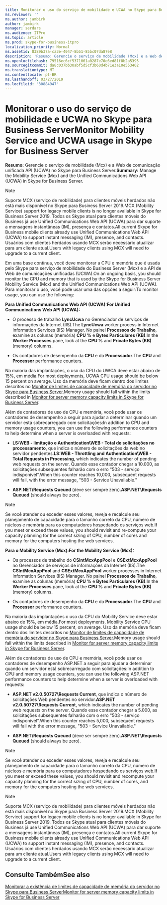 ```yaml
---
title: Monitorar o uso do serviço de mobilidade e UCWA no Skype para Business Server
ms.reviewer: ''
ms.author: jambirk
author: jambirk
manager: serdars
ms.audience: ITPro
ms.topic: article
ms.prod: skype-for-business-itpro
localization_priority: Normal
ms.assetid: 8389b37a-ca3e-4047-8b51-85bc07da87e8
description: 'Resumo: Gerencie o serviço de mobilidade (Mcx) e a Web de comunicação unificada API (UCWA) no Skype para Business Server.'
ms.openlocfilehash: 79516ec6cf5371061a0287e70e6ed81f8b2a5395
ms.sourcegitcommit: da8c037bb30abf5d5cf3b60d4b71e3a10e553402
ms.translationtype: MT
ms.contentlocale: pt-BR
ms.lasthandoff: 03/27/2019
ms.locfileid: "30884947"
---
```

# <a name="monitor-mobility-service-and-ucwa-usage-in-skype-for-business-server"></a><span data-ttu-id="de415-103">Monitorar o uso do serviço de mobilidade e UCWA no Skype para Business Server</span><span class="sxs-lookup"><span data-stu-id="de415-103">Monitor Mobility Service and UCWA usage in Skype for Business Server</span></span>
 
<span data-ttu-id="de415-104">**Resumo:** Gerencie o serviço de mobilidade (Mcx) e a Web de comunicação unificada API (UCWA) no Skype para Business Server.</span><span class="sxs-lookup"><span data-stu-id="de415-104">**Summary:** Manage the Mobility Service (Mcx) and the Unified Communications Web API (UCWA) in Skype for Business Server.</span></span>

> [!NOTE]
> <span data-ttu-id="de415-105">Suporte MCX (serviço de mobilidade) para clientes móveis herdados não está mais disponível no Skype para Business Server 2019.</span><span class="sxs-lookup"><span data-stu-id="de415-105">MCX (Mobility Service) support for legacy mobile clients is no longer available in Skype for Business Server 2019.</span></span> <span data-ttu-id="de415-106">Todos os Skype atual para clientes móveis do Business já use Unified Communications Web API (UCWA) para dar suporte a mensagens instantâneas (IM), presença e contatos.</span><span class="sxs-lookup"><span data-stu-id="de415-106">All current Skype for Business mobile clients already use Unified Communications Web API (UCWA) to support instant messaging (IM), presence, and contacts.</span></span> <span data-ttu-id="de415-107">Usuários com clientes herdados usando MCX serão necessário atualizar para um cliente atual.</span><span class="sxs-lookup"><span data-stu-id="de415-107">Users with legacy clients using MCX will need to upgrade to a current client.</span></span>
  
<span data-ttu-id="de415-108">Em uma base contínua, você deve monitorar a CPU e memória que é usada pelo Skype para serviço de mobilidade do Business Server (Mcx) e a API de Web de comunicações unificadas (UCWA).</span><span class="sxs-lookup"><span data-stu-id="de415-108">On an ongoing basis, you should monitor the CPU and memory that is used by the Skype for Business Server Mobility Service (Mcx) and the Unified Communications Web API (UCWA).</span></span> <span data-ttu-id="de415-109">Para monitorar o uso, você pode usar uma das opções a seguir:</span><span class="sxs-lookup"><span data-stu-id="de415-109">To monitor usage, you can use the following:</span></span>
  
 <span data-ttu-id="de415-110">**Para Unified Communications Web API (UCWA):**</span><span class="sxs-lookup"><span data-stu-id="de415-110">**For Unified Communications Web API (UCWA):**</span></span>
  
- <span data-ttu-id="de415-111">O processo de trabalho **LyncUcwa** no Gerenciador de serviços de informações da Internet (IIS).</span><span class="sxs-lookup"><span data-stu-id="de415-111">The **LyncUcwa** worker process in Internet Information Services (IIS) Manager.</span></span> <span data-ttu-id="de415-112">No painel **Processos de Trabalho**, examine as colunas (memória) **CPU %** e **Bytes Particulares (KB)**.</span><span class="sxs-lookup"><span data-stu-id="de415-112">In the **Worker Processes** pane, look at the **CPU %** and **Private Bytes (KB)** (memory) columns.</span></span>
    
- <span data-ttu-id="de415-113">Os contadores de desempenho da **CPU** e do **Processador**.</span><span class="sxs-lookup"><span data-stu-id="de415-113">The **CPU** and **Processor** performance counters.</span></span>
    
<span data-ttu-id="de415-114">Na maioria das implantações, o uso da CPU do UWCA deve estar abaixo de 15%, em média.</span><span class="sxs-lookup"><span data-stu-id="de415-114">For most deployments, UCWA CPU usage should be below 15 percent on average.</span></span> <span data-ttu-id="de415-115">Uso da memória deve ficam dentro dos limites descritos no [Monitor de limites de capacidade de memória do servidor no Skype para Business Server](server-memory-capacity-limits.md).</span><span class="sxs-lookup"><span data-stu-id="de415-115">Memory usage should fall within the limits described in [Monitor for server memory capacity limits in Skype for Business Server](server-memory-capacity-limits.md).</span></span>
  
<span data-ttu-id="de415-116">Além de contadores de uso de CPU e memória, você pode usar os contadores de desempenho a seguir para ajudar a determinar quando um servidor está sobrecarregado com solicitações:</span><span class="sxs-lookup"><span data-stu-id="de415-116">In addition to CPU and memory usage counters, you can use the following performance counters to help determine when a server is overloaded with requests:</span></span>
  
- <span data-ttu-id="de415-117">**LS:WEB - limitação e Authentication\WEB - Total de solicitações no processamento**, que indica o número de solicitações da web no servidor pendentes.</span><span class="sxs-lookup"><span data-stu-id="de415-117">**LS:WEB - Throttling and Authentication\WEB - Total Requests in Processing**, which indicates the number of pending web requests on the server.</span></span> <span data-ttu-id="de415-118">Quando esse contador chegar a 10.000, as solicitações subsequentes falharão com o erro "503 - serviço indisponível".</span><span class="sxs-lookup"><span data-stu-id="de415-118">When this counter reaches 10,000, subsequent requests will fail, with the error message, "503 - Service Unavailable."</span></span>
    
- <span data-ttu-id="de415-119">**ASP.NET\Requests Queued** (deve ser sempre zero).</span><span class="sxs-lookup"><span data-stu-id="de415-119">**ASP.NET\Requests Queued** (should always be zero).</span></span>
    
> [!NOTE]
> <span data-ttu-id="de415-120">Se você atender ou exceder esses valores, reveja e recalcule seu planejamento de capacidade para o tamanho correto da CPU, número de núcleos e memória para os computadores hospedando os serviços web.</span><span class="sxs-lookup"><span data-stu-id="de415-120">If you meet or exceed these values, you should revisit and re-compute your capacity planning for the correct sizing of CPU, number of cores and memory for the computers hosting the web services.</span></span> 
  
 <span data-ttu-id="de415-121">**Para o Mobility Service (Mcx):**</span><span class="sxs-lookup"><span data-stu-id="de415-121">**For the Mobility Service (Mcx):**</span></span>
  
- <span data-ttu-id="de415-122">Os processos de trabalho do **CSIntMcxAppPool** e **CSExtMcxAppPool** no Gerenciador de serviços de informações da Internet (IIS).</span><span class="sxs-lookup"><span data-stu-id="de415-122">The **CSIntMcxAppPool** and **CSExtMcxAppPool** worker processes in Internet Information Services (IIS) Manager.</span></span> <span data-ttu-id="de415-123">No painel **Processos de Trabalho**, examine as colunas (memória) **CPU %** e **Bytes Particulares (KB)**.</span><span class="sxs-lookup"><span data-stu-id="de415-123">In the **Worker Processes** pane, look at the **CPU %** and **Private Bytes (KB)** (memory) columns.</span></span>
    
- <span data-ttu-id="de415-124">Os contadores de desempenho da **CPU** e do **Processador**.</span><span class="sxs-lookup"><span data-stu-id="de415-124">The **CPU** and **Processor** performance counters.</span></span>
    
<span data-ttu-id="de415-125">Na maioria das implantações o uso da CPU do Mobility Service deve estar abaixo de 15%, em média.</span><span class="sxs-lookup"><span data-stu-id="de415-125">For most deployments, Mobility Service CPU usage should be below 15 percent, on average.</span></span> <span data-ttu-id="de415-126">Uso da memória deve ficam dentro dos limites descritos no [Monitor de limites de capacidade de memória do servidor no Skype para Business Server](server-memory-capacity-limits.md).</span><span class="sxs-lookup"><span data-stu-id="de415-126">Memory usage should fall within the limits described in [Monitor for server memory capacity limits in Skype for Business Server](server-memory-capacity-limits.md).</span></span>
  
<span data-ttu-id="de415-127">Além de contadores de uso de CPU e memória, você pode usar os contadores de desempenho ASP.NET a seguir para ajudar a determinar quando um servidor está sobrecarregado com solicitações:</span><span class="sxs-lookup"><span data-stu-id="de415-127">In addition to CPU and memory usage counters, you can use the following ASP.NET performance counters to help determine when a server is overloaded with requests:</span></span>
  
- <span data-ttu-id="de415-128">**ASP.NET v2.0.50727\Requests Current**, que indica o número de solicitações Web pendentes no servidor.</span><span class="sxs-lookup"><span data-stu-id="de415-128">**ASP.NET v2.0.50727\Requests Current**, which indicates the number of pending web requests on the server.</span></span> <span data-ttu-id="de415-129">Quando esse contador chegar a 5.000, as solicitações subsequentes falharão com o erro "503 - serviço indisponível".</span><span class="sxs-lookup"><span data-stu-id="de415-129">When this counter reaches 5,000, subsequent requests will fail with the error message, "503 - Service Unavailable."</span></span>
    
- <span data-ttu-id="de415-130">**ASP.NET\Requests Queued** (deve ser sempre zero).</span><span class="sxs-lookup"><span data-stu-id="de415-130">**ASP.NET\Requests Queued** (should always be zero).</span></span>
    
> [!NOTE]
> <span data-ttu-id="de415-131">Se você atender ou exceder esses valores, reveja e recalcule seu planejamento de capacidade para o tamanho correto da CPU, número de núcleos e memória para os computadores hospedando os serviços web.</span><span class="sxs-lookup"><span data-stu-id="de415-131">If you meet or exceed these values, you should revisit and recompute your capacity planning for the correct sizing of CPU, number of cores, and memory for the computers hosting the web services.</span></span> 

> [!NOTE]
> <span data-ttu-id="de415-132">Suporte MCX (serviço de mobilidade) para clientes móveis herdados não está mais disponível no Skype para Business Server 2019.</span><span class="sxs-lookup"><span data-stu-id="de415-132">MCX (Mobility Service) support for legacy mobile clients is no longer available in Skype for Business Server 2019.</span></span> <span data-ttu-id="de415-133">Todos os Skype atual para clientes móveis do Business já use Unified Communications Web API (UCWA) para dar suporte a mensagens instantâneas (IM), presença e contatos.</span><span class="sxs-lookup"><span data-stu-id="de415-133">All current Skype for Business mobile clients already use Unified Communications Web API (UCWA) to support instant messaging (IM), presence, and contacts.</span></span> <span data-ttu-id="de415-134">Usuários com clientes herdados usando MCX serão necessário atualizar para um cliente atual.</span><span class="sxs-lookup"><span data-stu-id="de415-134">Users with legacy clients using MCX will need to upgrade to a current client.</span></span>
  
## <a name="see-also"></a><span data-ttu-id="de415-135">Consulte Também</span><span class="sxs-lookup"><span data-stu-id="de415-135">See also</span></span>

[<span data-ttu-id="de415-136">Monitorar a existência de limites de capacidade de memória do servidor no Skype para Business Server</span><span class="sxs-lookup"><span data-stu-id="de415-136">Monitor for server memory capacity limits in Skype for Business Server</span></span>](server-memory-capacity-limits.md)
